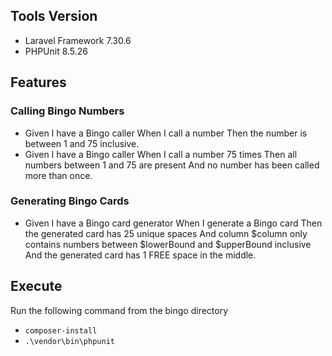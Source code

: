 ## Tools Version
- Laravel Framework 7.30.6
- PHPUnit 8.5.26

## Features

### Calling Bingo Numbers

- Given I have a Bingo caller When I call a number Then the number is between 1 and 75 inclusive.
- Given I have a Bingo caller When I call a number 75 times Then all numbers between 1 and 75 are present And no number has been called more than once.

### Generating Bingo Cards
- Given I have a Bingo card generator When I generate a Bingo card Then the generated card has 25 unique spaces And column $column only contains numbers between $lowerBound and $upperBound inclusive And the generated card has 1 FREE space in the middle.

## Execute

Run the following command from the bingo directory
- `composer-install`
- `.\vendor\bin\phpunit`